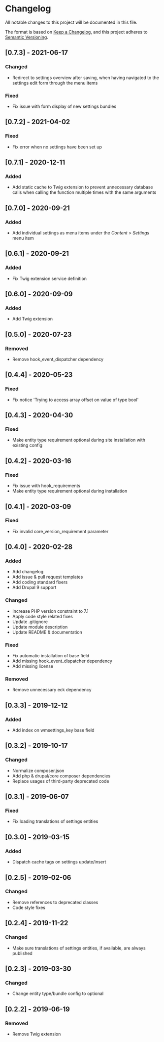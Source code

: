 # Changelog
All notable changes to this project will be documented in this file.

The format is based on [Keep a Changelog](https://keepachangelog.com/en/1.0.0/),
and this project adheres to [Semantic Versioning](https://semver.org/spec/v2.0.0.html).

## [0.7.3] - 2021-06-17
### Changed
- Redirect to settings overview after saving, when having navigated to the settings edit form through the menu items

### Fixed
- Fix issue with form display of new settings bundles 

## [0.7.2] - 2021-04-02
### Fixed
- Fix error when no settings have been set up

## [0.7.1] - 2020-12-11
### Added
- Add static cache to Twig extension to prevent unnecessary database calls when calling the function multiple times with the same arguments

## [0.7.0] - 2020-09-21
### Added
- Add individual settings as menu items under the _Content_ > _Settings_ menu item

## [0.6.1] - 2020-09-21
### Added
- Fix Twig extension service definition

## [0.6.0] - 2020-09-09
### Added
- Add Twig extension

## [0.5.0] - 2020-07-23
### Removed
- Remove hook_event_dispatcher dependency

## [0.4.4] - 2020-05-23
### Fixed
- Fix notice 'Trying to access array offset on value of type bool'

## [0.4.3] - 2020-04-30
### Fixed
- Make entity type requirement optional during site installation with
 existing config

## [0.4.2] - 2020-03-16
### Fixed
- Fix issue with hook_requirements
- Make entity type requirement optional during installation

## [0.4.1] - 2020-03-09
### Fixed
- Fix invalid core_version_requirement parameter

## [0.4.0] - 2020-02-28
### Added
- Add changelog
- Add issue & pull request templates
- Add coding standard fixers
- Add Drupal 9 support

### Changed
- Increase PHP version constraint to 7.1
- Apply code style related fixes
- Update .gitignore
- Update module description
- Update README & documentation

### Fixed
- Fix automatic installation of base field
- Add missing hook_event_dispatcher dependency
- Add missing license

### Removed
- Remove unnecessary eck dependency

## [0.3.3] - 2019-12-12
### Added
- Add index on wmsettings_key base field

## [0.3.2] - 2019-10-17
### Changed
- Normalize composer.json
- Add php & drupal/core composer dependencies
- Replace usages of third-party deprecated code

## [0.3.1] - 2019-06-07
### Fixed
- Fix loading translations of settings entities

## [0.3.0] - 2019-03-15
### Added
- Dispatch cache tags on settings update/insert

## [0.2.5] - 2019-02-06
### Changed
- Remove references to deprecated classes
- Code style fixes

## [0.2.4] - 2019-11-22
### Changed
- Make sure translations of settings entities, if available, are always
  published

## [0.2.3] - 2019-03-30
### Changed
- Change entity type/bundle config to optional

## [0.2.2] - 2019-06-19
### Removed
- Remove Twig extension
